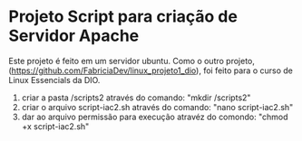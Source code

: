 # Projeto Script para criação de Servidor Apache

Este projeto é feito em um servidor ubuntu. Como o outro projeto, (<https://github.com/FabriciaDev/linux_projeto1_dio>), foi feito para o curso de Linux Essencials da DIO.

1. criar a pasta /scripts2 através do comando: "mkdir /scripts2"
2. criar o arquivo script-iac2.sh através do comando: "nano script-iac2.sh"
3. dar ao arquivo permissão para execução atravéz do comondo: "chmod +x script-iac2.sh"
